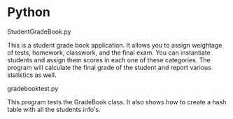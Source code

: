 Python
======

StudentGradeBook.py

This is a student grade book application. It allows you to assign weightage of tests, homework, classwork, 
and the final exam. You can instantiate students and assign them scores in each one of these categories. The program
will calculate the final grade of the student and report various statistics as well.

gradebooktest.py

This program tests the GradeBook class. It also shows how to create a hash table with all the students info's.

